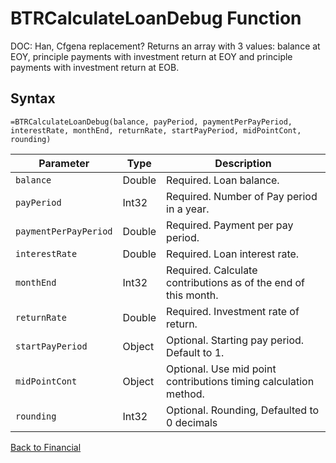 # BTRCalculateLoanDebug Function

DOC: Han, Cfgena replacement?  Returns an array with 3 values: balance at EOY, principle payments with investment return at EOY and principle payments with investment return at EOB.

## Syntax

```excel
=BTRCalculateLoanDebug(balance, payPeriod, paymentPerPayPeriod, interestRate, monthEnd, returnRate, startPayPeriod, midPointCont, rounding)
```

Parameter | Type | Description
---|---|---
`balance` | Double | Required. Loan balance.
`payPeriod` | Int32 | Required. Number of Pay period in a year.
`paymentPerPayPeriod` | Double | Required. Payment per pay period.
`interestRate` | Double | Required. Loan interest rate.
`monthEnd` | Int32 | Required. Calculate contributions as of the end of this month.
`returnRate` | Double | Required. Investment rate of return.
`startPayPeriod` | Object | Optional. Starting pay period. Default to 1.
`midPointCont` | Object | Optional. Use mid point contributions timing calculation method.
`rounding` | Int32 | Optional. Rounding, Defaulted to 0 decimals

[Back to Financial](RBLeFinancial.md)